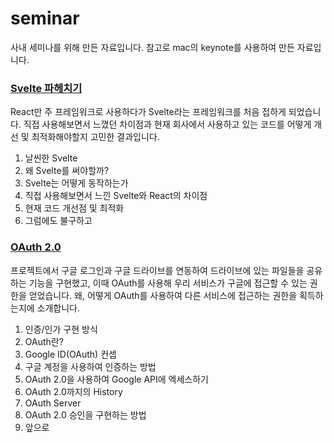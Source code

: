 # seminar
사내 세미나를 위해 만든 자료입니다.
참고로 mac의 keynote를 사용하여 만든 자료입니다. 

### [Svelte 파헤치기](https://drive.google.com/file/d/1M1KX1-ZWXlImO67-WcqciVEc3KBQungd/view)
React만 주 프레임워크로 사용하다가 Svelte라는 프레임워크를 처음 접하게 되었습니다. 직접 사용해보면서 느꼈던 차이점과 현재 회사에서 사용하고 있는 코드를 어떻게 개선 및 최적화해야할지 고민한 결과입니다. 
1. 날씬한 Svelte
2. 왜 Svelte를 써야할까?
3. Svelte는 어떻게 동작하는가
4. 직접 사용해보면서 느낀 Svelte와 React의 차이점
5. 현재 코드 개선점 및 최적화
6. 그럼에도 불구하고 

### [OAuth 2.0](https://drive.google.com/file/d/1bHYufCJhrVOgjk1vfs25EdUv2MHhIBN-/view?usp=drive_link)
프로젝트에서 구글 로그인과 구글 드라이브를 연동하여 드라이브에 있는 파일들을 공유하는 기능을 구현했고, 이때 OAuth를 사용해 우리 서비스가 구글에 접근할 수 있는 권한을 얻었습니다. 왜, 어떻게 OAuth를 사용하여 다른 서비스에 접근하는 권한을 획득하는지에 소개합니다.

1. 인증/인가 구현 방식
2. OAuth란?
3. Google ID(OAuth) 컨셉
4. 구글 계정을 사용하여 인증하는 방법
5. OAuth 2.0을 사용하여 Google API에 엑세스하기
6. OAuth 2.0까지의 History
7. OAuth Server
8. OAuth 2.0 승인을 구현하는 방법
9. 앞으로
